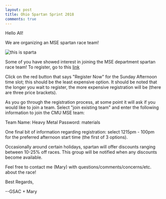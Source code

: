 ```yaml
---
layout: post
title: Ohio Spartan Sprint 2018
comments: true
---
```


Hello All!

We are organizing an MSE spartan race team!

![this is sparta](https://media.giphy.com/media/10HflbiC5teOB2/giphy.gif)

Some of you have showed interest in joining the MSE department spartan race team! To register, go to this [link](https://www.spartan.com/en/race/detail/3280/overview?filter=sprint)

Click on the red button that says "Register Now" for the Sunday Afternoon time slot; this should be the least expensive option. It should be noted that the longer you wait to register, the more expensive registration will be (there are three price brackets).

As you go through the registration process, at some point it will ask if you would like to join a team. Select "join existing team" and enter the following information to join the CMU MSE team:

Team Name: Heavy Metal
Password: materials

One final bit of information regarding registration: select 1215pm - 100pm for the preferred afternoon start time (the first of 3 options).

Occasionally around certain holidays, spartan will offer discounts ranging between 10-25% off races. This group will be notified when any discounts become available.

Feel free to contact me (Mary) with questions/comments/concerns/etc. about the race!

Best Regards,

--GSAC + Mary
